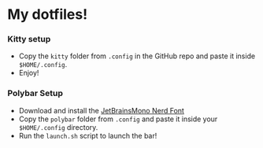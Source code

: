 # My dotfiles!

### Kitty setup
-  Copy the `kitty` folder from `.config` in the GitHub repo and paste it inside `$HOME/.config`.
-  Enjoy!

### Polybar Setup
- Download and install the [JetBrainsMono Nerd Font](https://github.com/ryanoasis/nerd-fonts/releases/download/v2.1.0/JetBrainsMono.zip)
- Copy the `polybar` folder from `.config` and paste it inside your `$HOME/.config` directory.
- Run the `launch.sh` script to launch the bar! 
